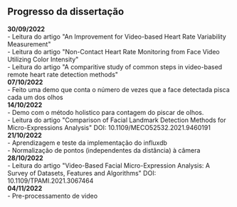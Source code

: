 <h2>Progresso da dissertação</h2>
<b>30/09/2022</b><br>
 - Leitura do artigo "An Improvement for Video-based Heart Rate Variability Measurement"<br>
 - Leitura do artigo "Non-Contact Heart Rate Monitoring from Face Video Utilizing Color Intensity"<br>
 - Leitura do artigo "A comparitive study of common steps in video-based remote heart rate detection methods"<br>
<b>07/10/2022</b><br>
 - Feito uma demo que conta o número de vezes que a face detectada pisca cada um dos olhos<br>
<b>14/10/2022</b><br>
 - Demo com o método holistico para contagem do piscar de olhos.<br>
 - Leitura do artigo "Comparison of Facial Landmark Detection Methods for Micro-Expressions Analysis" DOI: 10.1109/MECO52532.2021.9460191<br>
<b>21/10/2022</b><br>
 - Aprendizagem e teste da implementação do influxdb<br>
 - Normalização de pontos (independentes da distância) à câmera<br>
<b>28/10/2022</b><br>
 - Leitura do artigo "Video-Based Facial Micro-Expression Analysis: A Survey of Datasets, Features and Algorithms" DOI: 10.1109/TPAMI.2021.3067464<br>
<b>04/11/2022</b><br>
 - Pre-processamento de video<br>
